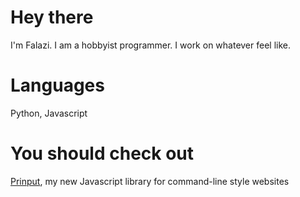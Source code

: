 # Hey there
I'm Falazi.
I am a hobbyist programmer. I work on whatever feel like.


<!--
**Falazi/Falazi** is a ✨ _special_ ✨ repository because its `README.md` (this file) appears on your GitHub profile.

Here are some ideas to get you started:

- 🔭 I’m currently working on ...
- 🌱 I’m currently learning ...
- 👯 I’m looking to collaborate on ...
- 🤔 I’m looking for help with ...
- 💬 Ask me about ...
- 📫 How to reach me: ...
- 😄 Pronouns: ...
- ⚡ Fun fact: ...
-->
# Languages
Python, Javascript

# You should check out

[Prinput](https://github.com/Falazi/Prinput), my new Javascript library for command-line style websites
